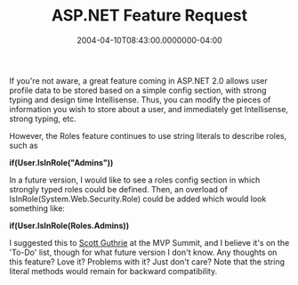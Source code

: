 ﻿---
title: ASP.NET Feature Request
date: "2004-04-10T08:43:00.0000000-04:00"
description: If you're not aware, a great feature coming in ASP.NET 2.0 allows user profile data to be stored based on a simple config section, with strong typing and design time Intellisense.
featuredImage: /img/asp-net-mvc-logo.jpg
---

If you're not aware, a great feature coming in ASP.NET 2.0 allows user profile data to be stored based on a simple config section, with strong typing and design time Intellisense. Thus, you can modify the pieces of information you wish to store about a user, and immediately get Intellisense, strong typing, etc.

However, the Roles feature continues to use string literals to describe roles, such as

**if(User.IsInRole("Admins"))**

In a future version, I would like to see a roles config section in which strongly typed roles could be defined. Then, an overload of IsInRole(System.Web.Security.Role) could be added which would look something like:

**if(User.IsInRole(Roles.Admins))**

I suggested this to [Scott Guthrie](http://weblogs.asp.net/scottgu) at the MVP Summit, and I believe it's on the 'To-Do' list, though for what future version I don't know. Any thoughts on this feature? Love it? Problems with it? Just don't care? Note that the string literal methods would remain for backward compatibility.

